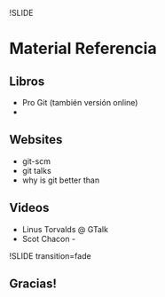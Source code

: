 !SLIDE
# Material Referencia #

## Libros ##
* Pro Git (también versión online) 
* 
## Websites ##
* git-scm
* git talks
* why is git better than

## Videos ##
* Linus Torvalds @ GTalk
* Scot Chacon - 
    
!SLIDE transition=fade

## Gracias! ##

